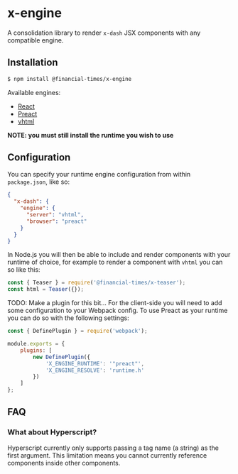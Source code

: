 # x-engine

A consolidation library to render `x-dash` JSX components with any compatible engine.

## Installation

```sh
$ npm install @financial-times/x-engine
```

Available engines:

- [React](https://reactjs.org/)
- [Preact](https://preactjs.com/)
- [vhtml](https://github.com/developit/vhtml)

**NOTE: you must still install the runtime you wish to use**

## Configuration

You can specify your runtime engine configuration from within `package.json`, like so:

```json
{
  "x-dash": {
    "engine": {
      "server": "vhtml",
      "browser": "preact"
    }
  }
}
```

In Node.js you will then be able to include and render components with your runtime of choice, for example to render a component with `vhtml` you can so like this:

```js
const { Teaser } = require('@financial-times/x-teaser');
const html = Teaser({});
```

TODO: Make a plugin for this bit... For the client-side you will need to add some configuration to your Webpack config. To use Preact as your runtime you can do so with the following settings:

```js
const { DefinePlugin } = require('webpack');

module.exports = {
	plugins: [
		new DefinePlugin({
			'X_ENGINE_RUNTIME': '"preact"',
			'X_ENGINE_RESOLVE': 'runtime.h'
		})
	]
};
```

## FAQ

### What about Hyperscript?

Hyperscript currently only supports passing a tag name (a string) as the first argument. This limitation means you cannot currently reference components inside other components.

